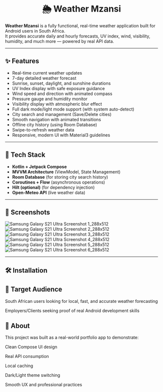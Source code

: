 <h1 align="center">🌦️ Weather Mzansi</h1>

**Weather Mzansi** is a fully functional, real-time weather application built for Android users in South Africa.  
It provides accurate daily and hourly forecasts, UV index, wind, visibility, humidity, and much more — powered by real API data.

---

## ✨ Features
- Real-time current weather updates
- 7-day detailed weather forecast
- Sunrise, sunset, daylight, and sunshine durations
- UV Index display with safe exposure guidance
- Wind speed and direction with animated compass
- Pressure gauge and humidity monitor
- Visibility display with atmospheric blur effect
- Full dark mode/light mode support (with system auto-detect)
- City search and management (Save/Delete cities)
- Smooth navigation with animated transitions
- Offline city history (using Room Database)
- Swipe-to-refresh weather data
- Responsive, modern UI with Material3 guidelines

---

## 🚀 Tech Stack
- **Kotlin + Jetpack Compose**
- **MVVM Architecture** (ViewModel, State Management)
- **Room Database** (for storing city search history)
- **Coroutines + Flow** (asynchronous operations)
- **Hilt (optional)** (for dependency injection)
- **Open-Meteo API** (live weather data)

---

## 📸 Screenshots

![Samsung Galaxy S21 Ultra Screenshot 1_288x512](https://github.com/user-attachments/assets/085ff8c5-b5c0-4bfa-a27c-11dff03e761c)
![Samsung Galaxy S21 Ultra Screenshot 2_288x512](https://github.com/user-attachments/assets/de3d523e-ab22-49bd-a6b2-fe728f319e2a)
![Samsung Galaxy S21 Ultra Screenshot 3_288x512](https://github.com/user-attachments/assets/6075be0e-8617-480b-8354-9b229913e176)
![Samsung Galaxy S21 Ultra Screenshot 4_288x512](https://github.com/user-attachments/assets/9d9cb297-847c-4c7c-a250-6279e7007125)
![Samsung Galaxy S21 Ultra Screenshot 5_288x512](https://github.com/user-attachments/assets/261af834-ff8d-4248-be36-22893c36345d)
![Samsung Galaxy S21 Ultra Screenshot 6_288x512](https://github.com/user-attachments/assets/b9f376b6-e14a-4c5c-bdde-db53a5dd425d)

---

## 🛠️ Installation


## 📍 Target Audience
South African users looking for local, fast, and accurate weather forecasting

Employers/Clients seeking proof of real Android development skills

## 📢 About
This project was built as a real-world portfolio app to demonstrate:

Clean Compose UI design

Real API consumption

Local caching

Dark/Light theme switching

Smooth UX and professional practices
